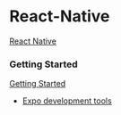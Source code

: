 # React-Native
[React Native](https://facebook.github.io/react-native/)


### Getting Started
[Getting Started](https://facebook.github.io/react-native/docs/getting-started)
  * [Expo development tools](https://expo.io/tools)

